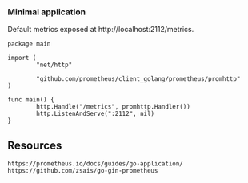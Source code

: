 ### Minimal application
Default metrics exposed at http://localhost:2112/metrics.
```
package main

import (
        "net/http"

        "github.com/prometheus/client_golang/prometheus/promhttp"
)

func main() {
        http.Handle("/metrics", promhttp.Handler())
        http.ListenAndServe(":2112", nil)
}
```

## Resources
```
https://prometheus.io/docs/guides/go-application/
https://github.com/zsais/go-gin-prometheus
```
